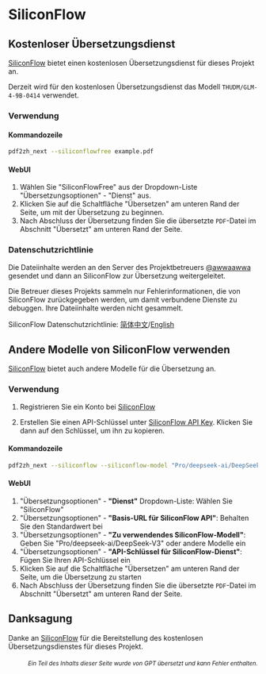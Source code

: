 # SiliconFlow

## Kostenloser Übersetzungsdienst

[SiliconFlow](https://siliconflow.cn) bietet einen kostenlosen Übersetzungsdienst für dieses Projekt an.

Derzeit wird für den kostenlosen Übersetzungsdienst das Modell `THUDM/GLM-4-9B-0414` verwendet.

### Verwendung

#### Kommandozeile

```bash
pdf2zh_next --siliconflowfree example.pdf 
```

#### WebUI

1. Wählen Sie "SiliconFlowFree" aus der Dropdown-Liste "Übersetzungsoptionen" - "Dienst" aus.
2. Klicken Sie auf die Schaltfläche "Übersetzen" am unteren Rand der Seite, um mit der Übersetzung zu beginnen.
3. Nach Abschluss der Übersetzung finden Sie die übersetzte `PDF`-Datei im Abschnitt "Übersetzt" am unteren Rand der Seite.


### Datenschutzrichtlinie

Die Dateiinhalte werden an den Server des Projektbetreuers [@awwaawwa](https://github.com/awwaawwa) gesendet und dann an SiliconFlow zur Übersetzung weitergeleitet.

Die Betreuer dieses Projekts sammeln nur Fehlerinformationen, die von SiliconFlow zurückgegeben werden, um damit verbundene Dienste zu debuggen. Ihre Dateiinhalte werden nicht gesammelt.

SiliconFlow Datenschutzrichtlinie: [简体中文](https://docs.siliconflow.cn/cn/legals/privacy-policy)/[English](https://docs.siliconflow.cn/en/legals/privacy-policy)



## Andere Modelle von SiliconFlow verwenden

[SiliconFlow](https://siliconflow.cn) bietet auch andere Modelle für die Übersetzung an.

### Verwendung

1. Registrieren Sie ein Konto bei [SiliconFlow](https://siliconflow.cn)

2. Erstellen Sie einen API-Schlüssel unter [SiliconFlow API Key](https://cloud.siliconflow.cn/me/account/ak). Klicken Sie dann auf den Schlüssel, um ihn zu kopieren.

#### Kommandozeile

```bash
pdf2zh_next --siliconflow --siliconflow-model "Pro/deepseek-ai/DeepSeek-V3" --siliconflow-api-key <your-api-key> example.pdf
```

#### WebUI

1. "Übersetzungsoptionen" - **"Dienst"** Dropdown-Liste: Wählen Sie "SiliconFlow"  
2. "Übersetzungsoptionen" - **"Basis-URL für SiliconFlow API"**: Behalten Sie den Standardwert bei  
3. "Übersetzungsoptionen" - **"Zu verwendendes SiliconFlow-Modell"**: Geben Sie "Pro/deepseek-ai/DeepSeek-V3" oder andere Modelle ein  
4. "Übersetzungsoptionen" - **"API-Schlüssel für SiliconFlow-Dienst"**: Fügen Sie Ihren API-Schlüssel ein  
5. Klicken Sie auf die Schaltfläche "Übersetzen" am unteren Rand der Seite, um die Übersetzung zu starten  
6. Nach Abschluss der Übersetzung finden Sie die übersetzte `PDF`-Datei im Abschnitt "Übersetzt" am unteren Rand der Seite.


## Danksagung

Danke an [SiliconFlow](https://siliconflow.cn) für die Bereitstellung des kostenlosen Übersetzungsdienstes für dieses Projekt.

<div align="right"> 
<h6><small>Ein Teil des Inhalts dieser Seite wurde von GPT übersetzt und kann Fehler enthalten.</small></h6>
